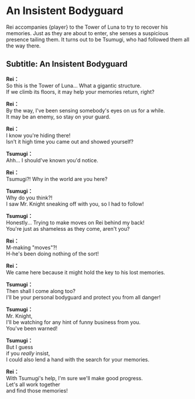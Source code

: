 # An Insistent Bodyguard
Rei accompanies {player} to the Tower of Luna to try to recover his memories. Just as they are about to enter, she senses a suspicious presence tailing them. It turns out to be Tsumugi, who had followed them all the way there.
  
## Subtitle: An Insistent Bodyguard
  
**Rei：**  
So this is the Tower of Luna... What a gigantic structure.  
If we climb its floors, it may help your memories return, right?  
  
**Rei：**  
By the way, I've been sensing somebody's eyes on us for a while.  
It may be an enemy, so stay on your guard.  
  
**Rei：**  
I know you're hiding there!  
Isn't it high time you came out and showed yourself?  
  
**Tsumugi：**  
Ahh... I should've known you'd notice.  
  
**Rei：**  
Tsumugi?! Why in the world are you here?  
  
**Tsumugi：**  
Why do you think?!  
I saw Mr. Knight sneaking off with you, so I had to follow!  
  
**Tsumugi：**  
Honestly... Trying to make moves on Rei behind my back!  
You're just as shameless as they come, aren't you?  
  
**Rei：**  
M-making \"moves\"?!  
H-he's been doing nothing of the sort!  
  
**Rei：**  
We came here because it might hold the key to his lost memories.  
  
**Tsumugi：**  
Then shall I come along too?  
I'll be your personal bodyguard and protect you from all danger!  
  
**Tsumugi：**  
Mr. Knight,  
 I'll be watching for any hint of funny business from you.  
You've been warned!  
  
**Tsumugi：**  
But I guess  
 if you *really* insist,  
I could also lend a hand with the search for your memories.  
  
**Rei：**  
With Tsumugi's help, I'm sure we'll make good progress.  
Let's all work together  
 and find those memories!  
